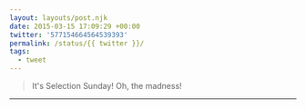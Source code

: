 ```yaml
---
layout: layouts/post.njk
date: 2015-03-15 17:09:29 +00:00
twitter: '577154664564539393'
permalink: /status/{{ twitter }}/
tags: 
  - tweet
---
```


> It's Selection Sunday! Oh, the madness!

---
